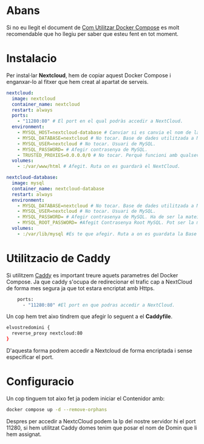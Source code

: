 # Abans

Si no eu llegit el document de [Com Utilitzar Docker Compose](https://github.com/Otorexer/SerLliure/tree/main/Tutorials/ComUtilitzarDockerCompose) es molt recomendable que ho llegiu per saber que esteu fent en tot moment.

# Instalacio

Per instal·lar **Nextcloud**, hem de copiar aquest Docker Compose i enganxar-lo al fitxer que hem creat al apartat de serveis.

```yaml
nextcloud:
  image: nextcloud
  container_name: nextcloud
  restart: always
  ports:
    - "11280:80" # El port en el qual podràs accedir a NextCloud.
  environment:
    - MYSQL_HOST=nextcloud-database # Canviar si es canvia el nom de la Base de Dades.
    - MYSQL_DATABASE=nextcloud # No tocar. Base de dades utilitzada a MySQL.
    - MYSQL_USER=nextcloud # No tocar. Usuari de MySQL.
    - MYSQL_PASSWORD= # Afegir contrasenya de MySQL.
    - TRUSTED_PROXIES=0.0.0.0/0 # No tocar. Perquè funcioni amb qualsevol proxy.
  volumes:
    - :/var/www/html # Afegit. Ruta on es guardarà el NextCloud.

nextcloud-database:
  image: mysql
  container_name: nextcloud-database
  restart: always
  environment:
    - MYSQL_DATABASE=nextcloud # No tocar. Base de dades utilitzada a MySQL.
    - MYSQL_USER=nextcloud # No tocar. Usuari de MySQL.
    - MYSQL_PASSWORD= # Afegir contrasenya de MySQL. Ha de ser la mateixa que la del contenidor de NextCloud.
    - MYSQL_ROOT_PASSWORD= #Afegit Contrasenya Root MySQL. Pot ser la mateix pero es recomandable que sigui mes segura.
  volumes:
    - :/var/lib/mysql #Es te que afegir. Ruta a on es guardata la Base de Dadades MySQL
```

# Utilitzacio de Caddy

Si utilitzem [Caddy](https://github.com/Otorexer/SerLliure/tree/main/Serveis/Caddy) es important treure aquets parametres del Docker Compose. Ja que caddy s'ocupa de redirecionar el trafic cap a NextCloud de forma mes segura ja que tot estara encriptat amb Https.

```bash
    ports:
      - "11280:80" #El port en que podras accedir a NextCloud.
```

Un cop hem tret aixo tindrem que afegir lo seguent a el **Caddyfile**.

```bash
elvostredomini {
  reverse_proxy nextcloud:80
}
```

D'aquesta forma podrem accedir a Nextcloud de forma encriptada i sense especificar el port.

# Configuracio

Un cop tinguem tot aixo fet ja podem iniciar el Contenidor amb:

```bash
docker compose up -d --remove-orphans
```

Despres per accedir a NextcCloud podem la Ip del nostre servidor hi el port 11280, si hem utilitzat Caddy domes tenim que posar el nom de Domin que li hem assignat.
